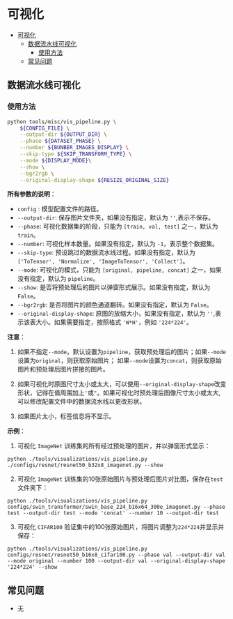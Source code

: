 # 可视化

<!-- TOC -->

- [可视化](#可视化)
  - [数据流水线可视化](#数据流水线可视化)
    - [使用方法](#使用方法)
  - [常见问题](#常见问题)

<!-- TOC -->

## 数据流水线可视化

### 使用方法

```bash
python tools/misc/vis_pipeline.py \
    ${CONFIG_FILE} \
    --output-dir ${OUTPUT_DIR} \
    --phase ${DATASET_PHASE} \
    --number ${BUNBER_IMAGES_DISPLAY} \
    --skip-type ${SKIP_TRANSFORM_TYPE} \
    --mode ${DISPLAY_MODE}\
    --show \
    --bgr2rgb \
    --original-display-shape ${RESIZE_ORIGINAL_SIZE}
```

**所有参数的说明**：

- `config` : 模型配置文件的路径。
- `--output-dir`: 保存图片文件夹，如果没有指定，默认为 `''`,表示不保存。
- `--phase`: 可视化数据集的阶段，只能为 `[train, val, test]` 之一，默认为 `train`。
- `--number`: 可视化样本数量。如果没有指定，默认为 `-1`，表示整个数据集。
- `--skip-type`: 预设跳过的数据流水线过程。如果没有指定，默认为 `['ToTensor', 'Normalize', 'ImageToTensor', 'Collect']`。
- `--mode`: 可视化的模式，只能为 `[original, pipeline, concat]` 之一，如果没有指定，默认为 `pipeline`。
- `--show`: 是否将预处理后的图片以弹窗形式展示。如果没有指定，默认为 `False`。
- `--bgr2rgb`: 是否将图片的颜色通道翻转。如果没有指定，默认为 `False`。
- `--original-display-shape`: 原图的放缩大小，如果没有指定，默认为 `''`,表示该表大小。如果需要指定，按照格式 `'W*H'`，例如 `'224*224'`。

**注意**：

1. 如果不指定`--mode`，默认设置为`pipeline`，获取预处理后的图片；如果`--mode`设置为`original`，则获取原始图片； 如果`--mode`设置为`concat`，则获取原始图片和预处理后图片拼接的图片。

2. 如果可视化时原图尺寸太小或太大，可以使用`--original-display-shape`改变形状，记得在值周围加上`'`或`"`。如果可视化时预处理后图像尺寸太小或太大, 可以修改配置文件中的数据流水线以更改形状。

3. 如果图片太小，标签信息将不显示。

**示例**：

1. 可视化 `ImageNet` 训练集的所有经过预处理的图片，并以弹窗形式显示：

`python ./tools/visualizations/vis_pipeline.py ./configs/resnet/resnet50_b32x8_imagenet.py --show`

2. 可视化 `ImageNet` 训练集的10张原始图片与预处理后图片对比图，保存在`test`文件夹下：

`python ./tools/visualizations/vis_pipeline.py configs/swin_transformer/swin_base_224_b16x64_300e_imagenet.py --phase test --output-dir test --mode 'concat' --number 10 --output-dir test`

3. 可视化 `CIFAR100` 验证集中的100张原始图片，将图片调整为`224*224`并显示并保存：

`python ./tools/visualizations/vis_pipeline.py configs/resnet/resnet50_b16x8_cifar100.py --phase val --output-dir val --mode original --number 100 --output-dir val --original-display-shape '224*224' --show`

## 常见问题

- 无
